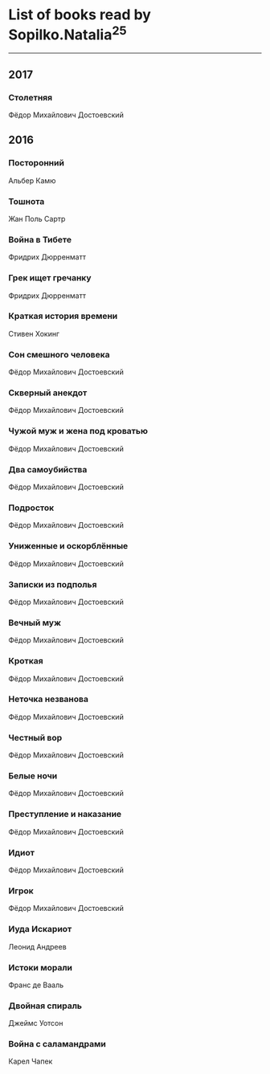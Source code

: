 # List of books read by Sopilko.Natalia<sup>25</sup>
---

## 2017

### Столетняя
Фёдор Михайлович Достоевский



## 2016

### Посторонний
Альбер Камю


### Тошнота
Жан Поль Сартр


### Война в Тибете
Фридрих Дюрренматт


### Грек ищет гречанку
Фридрих Дюрренматт


### Краткая история времени
Стивен Хокинг


### Сон смешного человека
Фёдор Михайлович Достоевский


### Скверный анекдот
Фёдор Михайлович Достоевский


### Чужой муж и жена под кроватью
Фёдор Михайлович Достоевский


### Два самоубийства
Фёдор Михайлович Достоевский


### Подросток
Фёдор Михайлович Достоевский


### Униженные и оскорблённые
Фёдор Михайлович Достоевский


### Записки из подполья
Фёдор Михайлович Достоевский


### Вечный муж
Фёдор Михайлович Достоевский


### Кроткая
Фёдор Михайлович Достоевский


### Неточка незванова
Фёдор Михайлович Достоевский


### Честный вор
Фёдор Михайлович Достоевский


### Белые ночи
Фёдор Михайлович Достоевский


### Преступление и наказание
Фёдор Михайлович Достоевский


### Идиот
Фёдор Михайлович Достоевский


### Игрок
Фёдор Михайлович Достоевский


### Иуда Искариот
Леонид Андреев


### Истоки морали
Франс де Вааль


### Двойная спираль
Джеймс Уотсон


### Война с саламандрами
Карел Чапек



